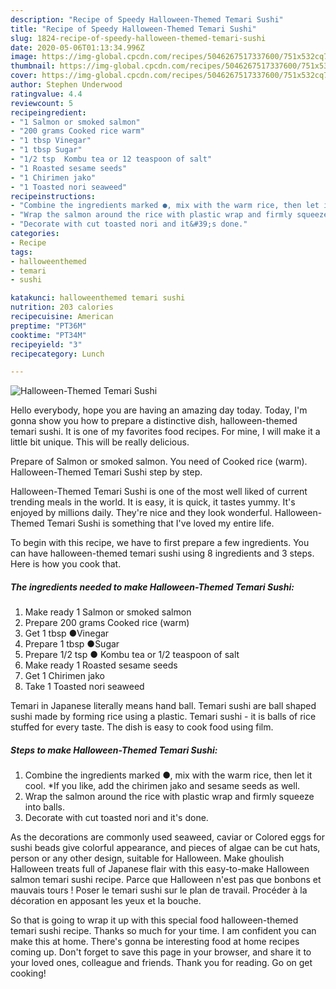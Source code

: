 ```yaml
---
description: "Recipe of Speedy Halloween-Themed Temari Sushi"
title: "Recipe of Speedy Halloween-Themed Temari Sushi"
slug: 1824-recipe-of-speedy-halloween-themed-temari-sushi
date: 2020-05-06T01:13:34.996Z
image: https://img-global.cpcdn.com/recipes/5046267517337600/751x532cq70/halloween-themed-temari-sushi-recipe-main-photo.jpg
thumbnail: https://img-global.cpcdn.com/recipes/5046267517337600/751x532cq70/halloween-themed-temari-sushi-recipe-main-photo.jpg
cover: https://img-global.cpcdn.com/recipes/5046267517337600/751x532cq70/halloween-themed-temari-sushi-recipe-main-photo.jpg
author: Stephen Underwood
ratingvalue: 4.4
reviewcount: 5
recipeingredient:
- "1 Salmon or smoked salmon"
- "200 grams Cooked rice warm"
- "1 tbsp Vinegar"
- "1 tbsp Sugar"
- "1/2 tsp  Kombu tea or 12 teaspoon of salt"
- "1 Roasted sesame seeds"
- "1 Chirimen jako"
- "1 Toasted nori seaweed"
recipeinstructions:
- "Combine the ingredients marked ●, mix with the warm rice, then let it cool. *If you like, add the chirimen jako and sesame seeds as well."
- "Wrap the salmon around the rice with plastic wrap and firmly squeeze into balls."
- "Decorate with cut toasted nori and it&#39;s done."
categories:
- Recipe
tags:
- halloweenthemed
- temari
- sushi

katakunci: halloweenthemed temari sushi 
nutrition: 203 calories
recipecuisine: American
preptime: "PT36M"
cooktime: "PT34M"
recipeyield: "3"
recipecategory: Lunch

---
```



![Halloween-Themed Temari Sushi](https://img-global.cpcdn.com/recipes/5046267517337600/751x532cq70/halloween-themed-temari-sushi-recipe-main-photo.jpg)

Hello everybody, hope you are having an amazing day today. Today, I'm gonna show you how to prepare a distinctive dish, halloween-themed temari sushi. It is one of my favorites food recipes. For mine, I will make it a little bit unique. This will be really delicious.

Prepare of Salmon or smoked salmon. You need of Cooked rice (warm). Halloween-Themed Temari Sushi step by step.

Halloween-Themed Temari Sushi is one of the most well liked of current trending meals in the world. It is easy, it is quick, it tastes yummy. It's enjoyed by millions daily. They're nice and they look wonderful. Halloween-Themed Temari Sushi is something that I've loved my entire life.


To begin with this recipe, we have to first prepare a few ingredients. You can have halloween-themed temari sushi using 8 ingredients and 3 steps. Here is how you cook that.

<!--inarticleads1-->

##### The ingredients needed to make Halloween-Themed Temari Sushi:

1. Make ready 1 Salmon or smoked salmon
1. Prepare 200 grams Cooked rice (warm)
1. Get 1 tbsp ●Vinegar
1. Prepare 1 tbsp ●Sugar
1. Prepare 1/2 tsp ● Kombu tea or 1/2 teaspoon of salt
1. Make ready 1 Roasted sesame seeds
1. Get 1 Chirimen jako
1. Take 1 Toasted nori seaweed


Temari in Japanese literally means hand ball. Temari sushi are ball shaped sushi made by forming rice using a plastic. Temari sushi - it is balls of rice stuffed for every taste. The dish is easy to cook food using film. 

<!--inarticleads2-->

##### Steps to make Halloween-Themed Temari Sushi:

1. Combine the ingredients marked ●, mix with the warm rice, then let it cool. *If you like, add the chirimen jako and sesame seeds as well.
1. Wrap the salmon around the rice with plastic wrap and firmly squeeze into balls.
1. Decorate with cut toasted nori and it&#39;s done.


As the decorations are commonly used seaweed, caviar or Colored eggs for sushi beads give colorful appearance, and pieces of algae can be cut hats, person or any other design, suitable for Halloween. Make ghoulish Halloween treats full of Japanese flair with this easy-to-make Halloween salmon temari sushi recipe. Parce que Halloween n&#39;est pas que bonbons et mauvais tours ! Poser le temari sushi sur le plan de travail. Procéder à la décoration en apposant les yeux et la bouche. 

So that is going to wrap it up with this special food halloween-themed temari sushi recipe. Thanks so much for your time. I am confident you can make this at home. There's gonna be interesting food at home recipes coming up. Don't forget to save this page in your browser, and share it to your loved ones, colleague and friends. Thank you for reading. Go on get cooking!
